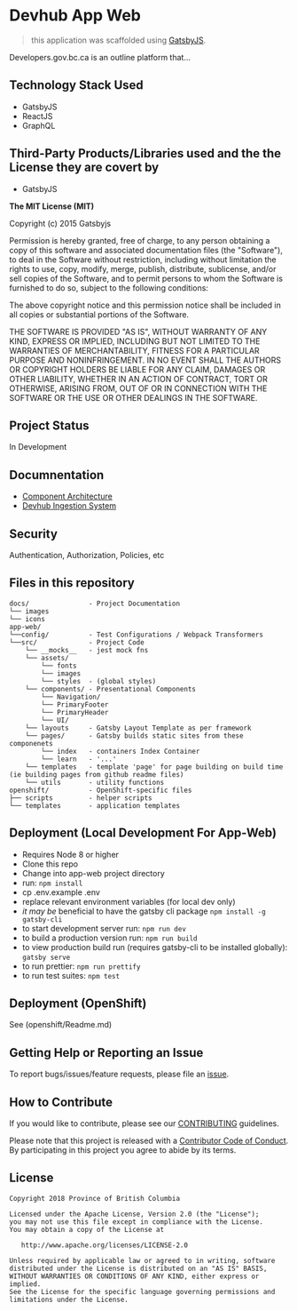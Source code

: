 # Devhub App Web
> this application was scaffolded using [GatsbyJS](https://github.com/gatsbyjs/gatsby). 

Developers.gov.bc.ca is an outline platform that...

## Technology Stack Used
- GatsbyJS
- ReactJS
- GraphQL
## Third-Party Products/Libraries used and the the License they are covert by
- GatsbyJS 

**The MIT License (MIT)**

Copyright (c) 2015 Gatsbyjs

Permission is hereby granted, free of charge, to any person obtaining a copy
of this software and associated documentation files (the "Software"), to deal
in the Software without restriction, including without limitation the rights
to use, copy, modify, merge, publish, distribute, sublicense, and/or sell
copies of the Software, and to permit persons to whom the Software is
furnished to do so, subject to the following conditions:

The above copyright notice and this permission notice shall be included in all
copies or substantial portions of the Software.

THE SOFTWARE IS PROVIDED "AS IS", WITHOUT WARRANTY OF ANY KIND, EXPRESS OR
IMPLIED, INCLUDING BUT NOT LIMITED TO THE WARRANTIES OF MERCHANTABILITY,
FITNESS FOR A PARTICULAR PURPOSE AND NONINFRINGEMENT. IN NO EVENT SHALL THE
AUTHORS OR COPYRIGHT HOLDERS BE LIABLE FOR ANY CLAIM, DAMAGES OR OTHER
LIABILITY, WHETHER IN AN ACTION OF CONTRACT, TORT OR OTHERWISE, ARISING FROM,
OUT OF OR IN CONNECTION WITH THE SOFTWARE OR THE USE OR OTHER DEALINGS IN THE
SOFTWARE.
## Project Status
In Development
## Documnentation

- [Component Architecture](./docs/components.md)
- [Devhub Ingestion System](./docs/gatsbySources.md)

## Security

Authentication, Authorization, Policies, etc

## Files in this repository

```
docs/               - Project Documentation
└── images        
└── icons       
app-web/
└──config/          - Test Configurations / Webpack Transformers
└──src/             - Project Code
    └── __mocks__   - jest mock fns
    └── assets/
        └── fonts
        └── images
        └── styles  - (global styles)
    └── components/ - Presentational Components
        └── Navigation/
        └── PrimaryFooter
        └── PrimaryHeader
        └── UI/
    └── layouts     - Gatsby Layout Template as per framework
    └── pages/      - Gatsby builds static sites from these componenets
        └── index   - containers Index Container
        └── learn   - '...'
    └── templates   - template 'page' for page building on build time (ie building pages from github readme files) 
    └── utils       - utility functions
openshift/          - OpenShift-specific files
├── scripts         - helper scripts
└── templates       - application templates
```

## Deployment (Local Development For App-Web)

* Requires Node 8 or higher
* Clone this repo
* Change into app-web project directory
* run: `npm install`
* cp .env.example .env
* replace relevant environment variables (for local dev only)
* *it may be* beneficial to have the gatsby cli package `npm install -g gatsby-cli`
* to start development server run: `npm run dev`
* to build a production version run: `npm run build`
* to view production build run (requires gatsby-cli to be installed globally): `gatsby serve`
* to run prettier: `npm run prettify`
* to run test suites: `npm test`

## Deployment (OpenShift)

See (openshift/Readme.md)

## Getting Help or Reporting an Issue

To report bugs/issues/feature requests, please file an [issue](https://github.com/BCDevOps/opendev-template/issues/).

## How to Contribute

If you would like to contribute, please see our [CONTRIBUTING](CONTRIBUTING.md) guidelines.

Please note that this project is released with a [Contributor Code of Conduct](CODE_OF_CONDUCT.md). 
By participating in this project you agree to abide by its terms.

## License

    Copyright 2018 Province of British Columbia

    Licensed under the Apache License, Version 2.0 (the "License");
    you may not use this file except in compliance with the License.
    You may obtain a copy of the License at

       http://www.apache.org/licenses/LICENSE-2.0

    Unless required by applicable law or agreed to in writing, software
    distributed under the License is distributed on an "AS IS" BASIS,
    WITHOUT WARRANTIES OR CONDITIONS OF ANY KIND, either express or implied.
    See the License for the specific language governing permissions and
    limitations under the License.
